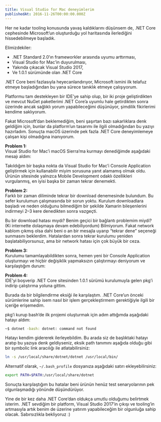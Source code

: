 ```yaml
---
title: Visual Studio for Mac deneyimlerim
publishedAt: 2016-11-26T00:00:00.000Z
---
```


Her ne kadar tooling konusunda yavaş kaldıklarını düşünsem de, .NET Core
cephesinde Microsoft’un oluşturduğu yol haritasında ilerlediğini hissedebilmeye
başladık.

Elimizdekiler:

- .NET Standard 2.0’ın frameworkler arasında uyumu arttırması,
- Visual Studio for Mac’in duyurulması,
- Yakında çıkacak Visual Studio 2017,
- Ve 1.0.1 sürümünde olan .NET Core

.NET Core beni fazlasıyla heyecanlandırıyor, Microsoft ismini ilk telafuz etmeye
başladığından bu yana sürece tanıklık etmeye çalışıyorum.

Platformu tam destekleyen bir IDE’ye sahip olup, bir iki proje geliştirdikten ve
mevcut NuGet paketlerimi .NET Core’a uyumlu hale getirdikten sonra üzerinde
ancak sağlıklı yorum yapabileceğimi düşünüyor, şimdilik fikirlerimi kendime
saklıyorum.

Fakat Microsoft’dan beklemediğim, beni şaşırtan bazı sakarlıklara denk geldiğim
için, bunlar da platform’un tasarımı ile ilgili olmadığından bu yazıyı
hazırladım. Sonuçta macOS üzerinde pek fazla .NET Core deneyimlemeye çalışan
kişi olmadığına inanıyorum.

**Problem 1:**\
Visual Studio for Mac’i macOS Sierra’ma kurmayı denediğimde aşağıdaki mesajı
aldım:

Takıldığım bir başka nokta da Visual Studio for Mac’i Console Application
geliştirmek için kullanabilir miyim sorusuna yanıt alamamış olmak oldu. Ürünün
sitesinde yalnızca Mobile Development odaklı özellikleri vurgulanmış, en iyisi
başka bir zaman tekrar denemekti.

**Problem 2:**\
Farklı bir zaman diliminde tekrar bir download denemesinde bulundum. Bu sefer
kurulumun çalışmasında bir sorun yoktu. Kurulum downloadlara başladı ve neden
olduğunu bilmediğim bir şekilde Xamarin bileşenlerini indirmeyi 2–3 kere
denedikten sonra vazgeçti.

Bu bir download hatası mıydı? Benim geçici bir bağlantı problemim miydi? (Ki
internette dolaşmaya devam edebiliyordum) Bilmiyorum. Fakat network kablom
çıkmış olsa dahi beni o an bir mesajla uyarıp “tekrar dene” seçeneği sunmasını
beklerdim. Hatalardan sonra tekrar kurulumu yeniden başlatabiliyorsunuz, ama bir
network hatası için çok büyük bir ceza.

**Problem 3:**\
Kurulumu tamamlayabildikten sonra, hemen yeni bir Console Application
oluşturmayı ve hiçbir değişiklik yapmaksızın çalıştırmayı deniyorum ve
karşılaştığım durum:

**Problem 4:**\
IDE’yi boşverip .NET Core sitesinden 1.0.1 sürümü kurulumuyla gelen pkg’i
indirip çalıştırma yoluna gittim.

Burada da bir bilgilendirme eksiği ile karşılaştım. .NET Core’un önceki
sürümlerine sahip isem nasıl bir işlem gerçekleştirmem gerektiğiyle ilgili bir
içeriğe erişemedim.

pkg’i kurup bash’de ilk projemi oluşturmak için adım attığımda aşağıdaki hatayı
aldım:

```sh
~$ dotnet -bash: dotnet: command not found
```

Hatayı kendim gidererek ilerleyebildim. Bu arada siz de başlıktaki hatayı aratıp
bu yazıya denk geldiyseniz, eksik path tanımını aşağıda olduğu gibi bir symbolic
link aracılığı ile atlatabilirsiniz:

```sh
ln -s /usr/local/share/dotnet/dotnet /usr/local/bin/
```

Alternatif olarak, `~/.bash_profile` dosyanıza aşağıdaki satırı
ekleyebilirsiniz:

```sh
export PATH=$PATH:/usr/local/share/dotnet
```

Sonuçta karşılaştığım bu hatalar beni ürünün henüz test senaryolarının pek
olgunlaşmadığı yönünde düşündürüyor.

Yine de bir kez daha .NET Core’dan oldukça umutlu olduğumu belirtmek
isterim. .NET sevdiğim bir platform, Visual Studio 2017’in çıkışı ve tooling’in
artmasıyla artık benim de üzerine yatırım yapabileceğim bir olgunluğa sahip
olacak. Sabırsızlıkla bekliyoruz :)
